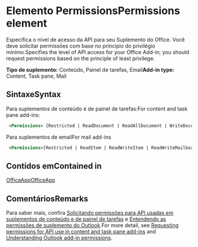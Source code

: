 # <a name="permissions-element"></a><span data-ttu-id="b5df2-101">Elemento Permissions</span><span class="sxs-lookup"><span data-stu-id="b5df2-101">Permissions element</span></span>

<span data-ttu-id="b5df2-102">Especifica o nível de acesso da API para seu Suplemento do Office. Você deve solicitar permissões com base no princípio do privilégio mínimo.</span><span class="sxs-lookup"><span data-stu-id="b5df2-102">Specifies the level of API access for your Office Add-in; you should request permissions based on the principle of least privilege.</span></span>

<span data-ttu-id="b5df2-103">**Tipo de suplemento:** Conteúdo, Painel de tarefas, Email</span><span class="sxs-lookup"><span data-stu-id="b5df2-103">**Add-in type:** Content, Task pane, Mail</span></span>

## <a name="syntax"></a><span data-ttu-id="b5df2-104">Sintaxe</span><span class="sxs-lookup"><span data-stu-id="b5df2-104">Syntax</span></span>

<span data-ttu-id="b5df2-105">Para suplementos de conteúdo e de painel de tarefas:</span><span class="sxs-lookup"><span data-stu-id="b5df2-105">For content and task pane add-ins:</span></span>

```XML
 <Permissions> [Restricted | ReadDocument | ReadAllDocument | WriteDocument | ReadWriteDocument]</Permissions>
```

<span data-ttu-id="b5df2-106">Para suplementos de email</span><span class="sxs-lookup"><span data-stu-id="b5df2-106">For mail add-ins</span></span>

```XML
 <Permissions>[Restricted | ReadItem | ReadWriteItem | ReadWriteMailbox]</Permissions>
```

## <a name="contained-in"></a><span data-ttu-id="b5df2-107">Contidos em</span><span class="sxs-lookup"><span data-stu-id="b5df2-107">Contained in</span></span>

[<span data-ttu-id="b5df2-108">OfficeApp</span><span class="sxs-lookup"><span data-stu-id="b5df2-108">OfficeApp</span></span>](officeapp.md)

## <a name="remarks"></a><span data-ttu-id="b5df2-109">Comentários</span><span class="sxs-lookup"><span data-stu-id="b5df2-109">Remarks</span></span>

<span data-ttu-id="b5df2-110">Para saber mais, confira [Solicitando permissões para API usadas em suplementos de conteúdo e de painel de tarefas](https://docs.microsoft.com/office/dev/add-ins/develop/requesting-permissions-for-api-use-in-content-and-task-pane-add-ins) e [Entendendo as permissões de suplemento do Outlook](https://docs.microsoft.com/outlook/add-ins/understanding-outlook-add-in-permissions).</span><span class="sxs-lookup"><span data-stu-id="b5df2-110">For more detail, see [Requesting permissions for API use in content and task pane add-ins](https://docs.microsoft.com/office/dev/add-ins/develop/requesting-permissions-for-api-use-in-content-and-task-pane-add-ins) and [Understanding Outlook add-in permissions](https://docs.microsoft.com/outlook/add-ins/understanding-outlook-add-in-permissions).</span></span>
